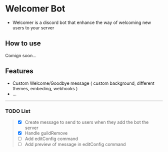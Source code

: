 # Welcomer Bot

- Welcomer is a discord bot that enhance the way of welcoming new users to your server

## How to use

Comign soon...

## Features

- Custom Welcome/Goodbye message ( custom background, different themes, embeding, webhooks )
- ...

___

### TODO List

> - [x] Create message to send to users when they add the bot the server
> - [x] Handle guildRemove
> - [ ] Add editConfig command
> - [ ] Add preview of message in editConfig command


